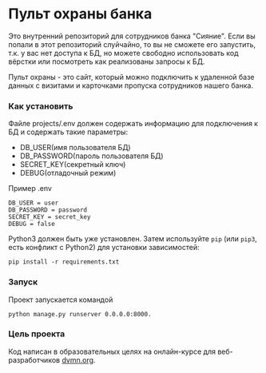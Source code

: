 # Пульт охраны банка

Это внутренний репозиторий для сотрудников банка "Сияние". Если вы попали в
этот репозиторий слуйчайно, то вы не сможете его запустить, т.к. у вас нет доступа к БД,
но можете свободно использовать код вёрстки или посмотреть как реализованы запросы к БД.

Пульт охраны - это сайт, который можно подключить к удаленной базе данных с визитами
и карточками пропуска сотрудников нашего банка.

### Как установить

Файле projects/.env должен содержать информацию для подключения к БД и содержать такие параметры:
- DB_USER(имя пользователя БД)
- DB_PASSWORD(пароль пользователя БД)
- SECRET_KEY(секретный ключ)
- DEBUG(отладочный режим)

Пример .env
```
DB_USER = user
DB_PASSWORD = password
SECRET_KEY = secret_key
DEBUG = false
```

Python3 должен быть уже установлен. 
Затем используйте `pip` (или `pip3`, есть конфликт с Python2) для установки зависимостей:
```
pip install -r requirements.txt
```

### Запуск
Проект запускается командой 
```
python manage.py runserver 0.0.0.0:8000.
```

### Цель проекта

Код написан в образовательных целях на онлайн-курсе для веб-разработчиков [dvmn.org](https://dvmn.org/).